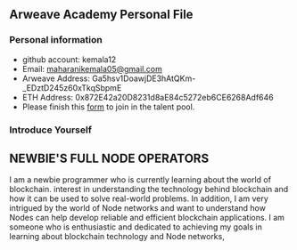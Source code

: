 ## Arweave Academy Personal File

### Personal information

- github account: kemala12
- Email: maharanikemala05@gmail.com
- Arweave Address: Ga5hsv1DoawjDE3hAtQKm-_EDztD245z60xTkqSbpmE
- ETH Address: 0x872E42a20D8231d8aE84c5272eb6CE6268Adf646
- Please finish this [form](https://docs.google.com/forms/d/e/1FAIpQLSfWA5fIIcBgmRppm3jNz5vmf9Mai_QMVil-2pO4r7YKn_Zhtw/viewform?usp=sf_link) to join in the talent pool.

### Introduce Yourself

## NEWBIE'S FULL NODE OPERATORS

I am a newbie programmer who is currently learning about the world of blockchain.
interest in understanding the technology behind blockchain and how it can be used to solve real-world problems.
In addition, I am very intrigued by the world of Node networks and want to understand how Nodes can help develop reliable and efficient blockchain applications.
I am someone who is enthusiastic and dedicated to achieving my goals in learning about blockchain technology and Node networks,